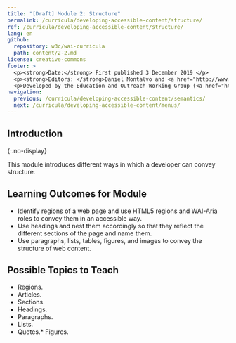 ```yaml
---
title: "[Draft] Module 2: Structure"
permalink: /curricula/developing-accessible-content/structure/
ref: /curricula/developing-accessible-content/structure/
lang: en
github:
  repository: w3c/wai-curricula
  path: content/2-2.md
license: creative-commons
footer: >
  <p><strong>Date:</strong> First published 3 December 2019 </p>
  <p><strong>Editors: </strong>Daniel Montalvo and <a href="http://www.w3.org/People/shadi/">Shadi Abou-Zahra</a>. Contributors: <a href="https://www.w3.org/WAI/EO/EOWG-members">EOWG Participants</a>. </p>
  <p>Developed by the Education and Outreach Working Group (<a href="http://www.w3.org/WAI/EO/">EOWG</a>). Developed with support from the <a href="https://www.w3.org/WAI/about/projects/wai-guide/">WAI-Guide Project</a> funded by the European Commission (EC) under the Horizon 2020 program (Grant Agreement 822245).</p>
navigation:
  previous: /curricula/developing-accessible-content/semantics/
  next: /curricula/developing-accessible-content/menus/
---
```


## Introduction
{:.no-display}

This module introduces different ways in which a developer can convey structure.

## Learning Outcomes for Module

* Identify regions of a web page and use HTML5 regions and WAI-Aria roles to convey them in an accessible way.
* Use headings and nest them accordingly so that they reflect the different sections of the page and name them.
* Use paragraphs, lists, tables, figures, and images to convey the structure of web content.

## Possible Topics to Teach

* Regions.
* Articles.
* Sections.
* Headings.
* Paragraphs.
* Lists.
* Quotes.* Figures.


